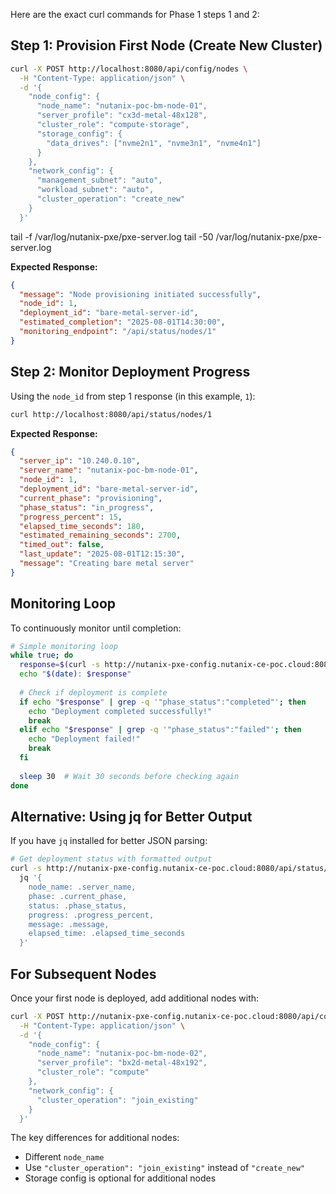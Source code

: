 Here are the exact curl commands for Phase 1 steps 1 and 2:

## Step 1: Provision First Node (Create New Cluster)

```bash
curl -X POST http://localhost:8080/api/config/nodes \
  -H "Content-Type: application/json" \
  -d '{
    "node_config": {
      "node_name": "nutanix-poc-bm-node-01",
      "server_profile": "cx3d-metal-48x128",
      "cluster_role": "compute-storage",
      "storage_config": {
        "data_drives": ["nvme2n1", "nvme3n1", "nvme4n1"]
      }
    },
    "network_config": {
      "management_subnet": "auto",
      "workload_subnet": "auto",
      "cluster_operation": "create_new"
    }
  }'
```
tail -f /var/log/nutanix-pxe/pxe-server.log
tail -50 /var/log/nutanix-pxe/pxe-server.log

**Expected Response:**
```json
{
  "message": "Node provisioning initiated successfully",
  "node_id": 1,
  "deployment_id": "bare-metal-server-id",
  "estimated_completion": "2025-08-01T14:30:00",
  "monitoring_endpoint": "/api/status/nodes/1"
}
```

## Step 2: Monitor Deployment Progress

Using the `node_id` from step 1 response (in this example, `1`):

```bash
curl http://localhost:8080/api/status/nodes/1
```

**Expected Response:**
```json
{
  "server_ip": "10.240.0.10",
  "server_name": "nutanix-poc-bm-node-01",
  "node_id": 1,
  "deployment_id": "bare-metal-server-id",
  "current_phase": "provisioning",
  "phase_status": "in_progress",
  "progress_percent": 15,
  "elapsed_time_seconds": 180,
  "estimated_remaining_seconds": 2700,
  "timed_out": false,
  "last_update": "2025-08-01T12:15:30",
  "message": "Creating bare metal server"
}
```

## Monitoring Loop

To continuously monitor until completion:

```bash
# Simple monitoring loop
while true; do
  response=$(curl -s http://nutanix-pxe-config.nutanix-ce-poc.cloud:8080/api/status/nodes/1)
  echo "$(date): $response"
  
  # Check if deployment is complete
  if echo "$response" | grep -q '"phase_status":"completed"'; then
    echo "Deployment completed successfully!"
    break
  elif echo "$response" | grep -q '"phase_status":"failed"'; then
    echo "Deployment failed!"
    break
  fi
  
  sleep 30  # Wait 30 seconds before checking again
done
```

## Alternative: Using jq for Better Output

If you have `jq` installed for better JSON parsing:

```bash
# Get deployment status with formatted output
curl -s http://nutanix-pxe-config.nutanix-ce-poc.cloud:8080/api/status/nodes/1 | \
  jq '{
    node_name: .server_name,
    phase: .current_phase,
    status: .phase_status,
    progress: .progress_percent,
    message: .message,
    elapsed_time: .elapsed_time_seconds
  }'
```

## For Subsequent Nodes

Once your first node is deployed, add additional nodes with:

```bash
curl -X POST http://nutanix-pxe-config.nutanix-ce-poc.cloud:8080/api/config/nodes \
  -H "Content-Type: application/json" \
  -d '{
    "node_config": {
      "node_name": "nutanix-poc-bm-node-02",
      "server_profile": "bx2d-metal-48x192",
      "cluster_role": "compute"
    },
    "network_config": {
      "cluster_operation": "join_existing"
    }
  }'
```

The key differences for additional nodes:
- Different `node_name`
- Use `"cluster_operation": "join_existing"` instead of `"create_new"`
- Storage config is optional for additional nodes